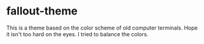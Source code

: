 # fallout-theme
This is a theme based on the color scheme of old computer terminals.
Hope it isn't too hard on the eyes.  I tried to balance the colors.
